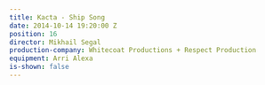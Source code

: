 ```yaml
---
title: Kacta - Ship Song
date: 2014-10-14 19:20:00 Z
position: 16
director: Mikhail Segal
production-company: Whitecoat Productions + Respect Production
equipment: Arri Alexa
is-shown: false
---
```


